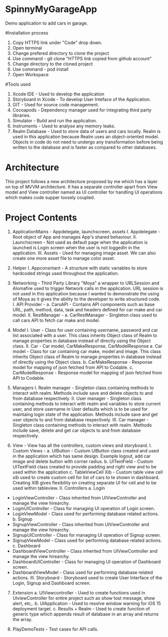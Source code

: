 # SpinnyMyGarageApp
Demo application to add cars in garage.

#Installation process

1. Copy HTTPS link under "Code" drop down.
2. Open terminal
3. Change prefered directory to clone the project
4. Use command - git clone "HTTPS link copied from github account"
5. Change directory to the cloned project
6. Use command - pod install
7. Open Workspace

#Tools used

1. Xcode IDE - Used to develop the application
2. Storyboard in Xcode - To develop User Inteface of the Application.
3. GIT - Used for source code management.
4. Cocoapods - Dependency manager used for integrating third party libraries.
5. Simulator - Build and run the application.
6. Instruments - Used to analyse any memory leaks.
7. Realm Database - Used to store data of users and cars locally. Realm is used in this application because Realm uses an object-oriented model. Objects in code do not need to undergo any transformation before being written to the database and is faster as compared to other databases.

# Architecture

This project follows a new architecture proposed by me which has a layer on top of MVVM architecture. It has a separate controller apart from View model and View controller named as UI controller for handling UI operations which makes code supper loosely coupled.

# Project Contents

1. ApplicationMains - Appdelegate, launchscreen, assets
I. Appdelegate - Root object of App and manages App's shared behaviour.
II. Launchscreen - Not used as default page when the application is launched is Login screen when the user is not loggedIn in the application.
III. Assets - Used for managing image asset. We can also create one more asset file to manage color asset.

2. Helper
I. Appconsntant - A structure with static variables to store hardcoded strings used throughout the application.

3. Networking - Third Party Library "Moya" a wrapper to URLSession and Alomafire used to trigger Network calls in the application. URL session is not used in this application because I wanted to demonstrate the using of Moya as it gives the ability to the developer to write structured code.
I. API Provider -
a. CarsAPI - Contains API components such as base URL, path, method, data, task and headers defined for car make and car model.
II. RestManager -
a. CarRestManager - Singleton class used to call cars API to fetch car make and model.

4. Model 
I. User - Class for user containing username, password and car list associated with a user. This class inherits Object class of Realm to manage properties in database instead of directly using the Object class.
II. Car - Car model, CarMakeResponse, CarModelResponse
a. Car model - Class for car containing car make, model and image. This class inherits Object class of Realm to manage properties in database instead of directly using the Object class.
b. CarMakeResponse - Response model for mapping of json fetched from API to Codable.
c. CarModelResponse - Response model for mapping of json fetched from API to Codable.

5. Managers
I. Realm manager - Singleton class containing methods to interact with realm. Methods include save and delete objects to and from database respectively.
II. User manager - Singleton class containing methods to interact with realm and variables to store current user, and store username in User defaults which is to be used for maintaing login state of the application. Methods include save and get user objects to and from database respectively.
III. Car manager - Singleton class containing methods to interact with realm. Methods include save, delete and get car objects to and from database respectively.

6. View - View has all the controllers, custom views and storyboard.
I. Custom Views -
a. UIButton - Custom UIButton class created and used in the application which has same design. Example logout, add car image and delete button with corner radius.
b. UITextField - Custom UITextField class created to provide padding and right view and to be used within the application
c. TableViewCell Xib - Custom table view cell xib used to create custom cell for list of cars to te shown in dashboard. Creating XIB gives flexibility on creating separate UI for cell and to be used within tableview. 
II. Controllers
a. Login
- LoginViewController - Class inherited from UIViewController and manage the view hirearchy.
- LoginUIController - Class for managing UI operation of Login screen.
- LoginViewModel - Class used for performing database related actions.
b. Signup
- SignupViewController - Class inherited from UIViewController and manage the view hirearchy.
- SignupUIController - Class for managing UI operation of Signup screen.
- SignupViewModel - Class used for performing database related actions.
c. Dashboard
- DashboardViewController - Class inherited from UIViewController and manage the view hirearchy.
- DashboardUIController - Class for managing UI operation of Dashboard screen.
- DashboardViewModel - Class used for performing database related actions.
III. Storyboard - Storyboard used to create User Interface of the Login, Signup and Dashboard screen.

7. Extension 
a. UIViewcontroller - Used to create functions used in UIviewController for entire project such as show tost message, show alert, etc,. 
b. UIApplication - Used to resolve window warning for iOS 15 deployment target.
c. Results + Realm - Used to create function of generic type which appends result of database in an array and returns the array.

8. PlayDemoTests - Test cases for API calls.
